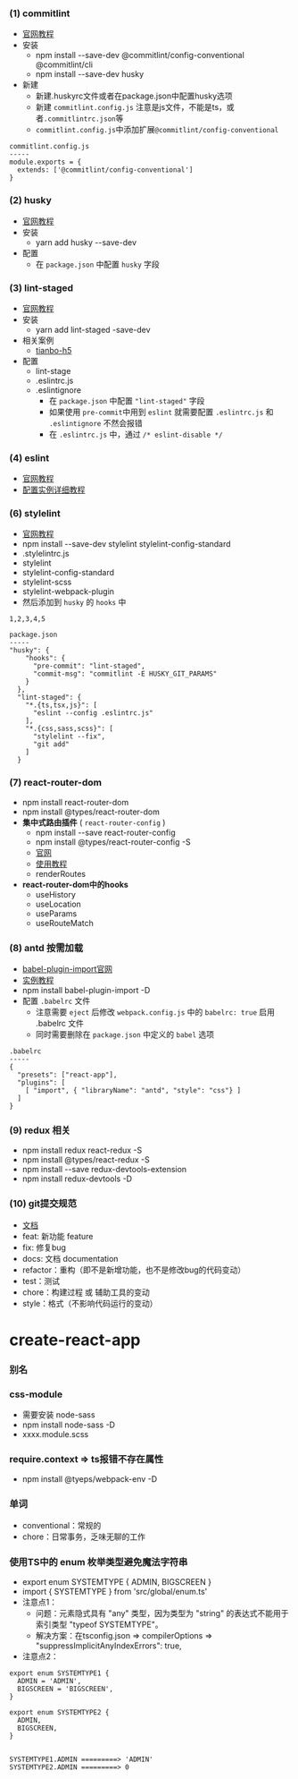 ### (1) commitlint
- [官网教程](https://github.com/conventional-changelog/commitlint)
- 安装
  - npm install --save-dev @commitlint/config-conventional @commitlint/cli
  - npm install --save-dev husky
- 新建
  - 新建.huskyrc文件或者在package.json中配置husky选项
  - 新建 `commitlint.config.js` 注意是js文件，不能是ts，或者`.commitlintrc.json`等
  - `commitlint.config.js`中添加扩展`@commitlint/config-conventional`
```
commitlint.config.js
-----
module.exports = {
  extends: ['@commitlint/config-conventional']
}
```

### (2) husky
- [官网教程](https://typicode.github.io/husky/#/)
- 安装
  - yarn add husky --save-dev
- 配置
  - 在 `package.json` 中配置 `husky` 字段

### (3) lint-staged 
- [官网教程](https://github.com/okonet/lint-staged)
- 安装
  - yarn add lint-staged -save-dev
- 相关案例
  - [tianbo-h5](https://github.com/woow-wu/tianbo-h5)
- 配置
  - lint-stage
  - .eslintrc.js
  - .eslintignore
    - 在 `package.json` 中配置  `"lint-staged"` 字段
    - 如果使用 `pre-commit`中用到 `eslint` 就需要配置 `.eslintrc.js` 和 `.eslintignore` 不然会报错
    - 在 `.eslintrc.js` 中，通过 `/* eslint-disable */` 

### (4) eslint
- [官网教程](https://cn.eslint.org/docs/user-guide/command-line-interface)
- [配置实例详细教程](https://juejin.im/post/6844904056591220750#heading-4)

### (6) stylelint
- [官网教程](https://stylelint.io/)
- npm install --save-dev stylelint stylelint-config-standard
- .stylelintrc.js
- stylelint 
- stylelint-config-standard
- stylelint-scss
- stylelint-webpack-plugin
- 然后添加到 `husky` 的 `hooks` 中

```
1,2,3,4,5
```
```
package.json
-----
"husky": {
    "hooks": {
      "pre-commit": "lint-staged",
      "commit-msg": "commitlint -E HUSKY_GIT_PARAMS"
    }
  },
  "lint-staged": {
    "*.{ts,tsx,js}": [
      "eslint --config .eslintrc.js"
    ],
    "*.{css,sass,scss}": [
      "stylelint --fix",
      "git add"
    ]
  }
```


### (7) react-router-dom
- npm install react-router-dom
- npm install @types/react-router-dom
- **集中式路由插件** ( `react-router-config` )
  - npm install --save react-router-config
  - npm install @types/react-router-config -S
  - [官网](https://github.com/ReactTraining/react-router/tree/master/packages/react-router-config)
  - [使用教程](https://www.cnblogs.com/yetiezhu/p/12966026.html)
  - renderRoutes
- **react-router-dom中的hooks**
  - useHistory
  - useLocation
  - useParams
  - useRouteMatch

### (8) antd 按需加载
- [babel-plugin-import官网](https://github.com/ant-design/babel-plugin-import)
- [实例教程](https://cloud.tencent.com/developer/article/1467366)
- npm install babel-plugin-import -D
- 配置 `.babelrc` 文件
  - 注意需要 `eject` 后修改 `webpack.config.js` 中的 `babelrc: true` 启用 .babelrc 文件
  - 同时需要删除在 `package.json` 中定义的 `babel` 选项
```
.babelrc
-----
{
  "presets": ["react-app"],
  "plugins": [
    [ "import", { "libraryName": "antd", "style": "css"} ]
  ]
}
```

### (9) redux 相关
- npm install redux react-redux -S
- npm install @types/react-redux -S
- npm install --save redux-devtools-extension
- npm install redux-devtools -D

### (10) git提交规范
- [文档](http://www.ruanyifeng.com/blog/2016/01/commit_message_change_log.html)
- feat: 新功能 feature
- fix: 修复bug
- docs: 文档 documentation
- refactor：重构（即不是新增功能，也不是修改bug的代码变动）
- test：测试
- chore：构建过程 或 辅助工具的变动
- style：格式（不影响代码运行的变动）


# create-react-app

### 别名

### css-module
- 需要安装 node-sass
- npm install node-sass -D
- xxxx.module.scss

### require.context => ts报错不存在属性
- npm install @tyeps/webpack-env -D

### 单词
  - conventional：常规的
  - chore：日常事务，乏味无聊的工作

### 使用TS中的 enum 枚举类型避免魔法字符串
- export enum SYSTEMTYPE { ADMIN, BIGSCREEN }
- import { SYSTEMTYPE } from 'src/global/enum.ts'
- 注意点1：
  - 问题：元素隐式具有 "any" 类型，因为类型为 "string" 的表达式不能用于索引类型 "typeof SYSTEMTYPE"。
  - 解决方案：在tsconfig.json => compilerOptions => "suppressImplicitAnyIndexErrors": true,
- 注意点2：
```
export enum SYSTEMTYPE1 {
  ADMIN = 'ADMIN',
  BIGSCREEN = 'BIGSCREEN',
}

export enum SYSTEMTYPE2 {
  ADMIN,
  BIGSCREEN,
}


SYSTEMTYPE1.ADMIN =========> 'ADMIN'
SYSTEMTYPE2.ADMIN =========> 0
```